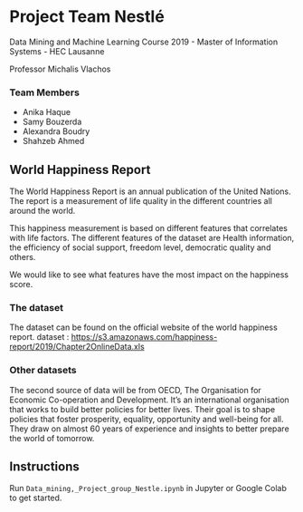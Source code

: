 # Project Team Nestlé
Data Mining and Machine Learning Course 2019 - Master of Information Systems - HEC Lausanne

Professor Michalis Vlachos

### Team Members
  * Anika Haque
  * Samy Bouzerda
  * Alexandra Boudry
  * Shahzeb Ahmed
  
## World Happiness Report

The World Happiness Report is an annual publication of the United Nations. The report is a
measurement of life quality in the different countries all around the world.

This happiness measurement is based on different features that correlates with life factors.
The different features of the dataset are Health information, the efficiency of social support,
freedom level, democratic quality and others.

We would like to see what features have the most impact on the happiness score. 

### The dataset

The dataset can be found on the official website of the world happiness report.
dataset : https://s3.amazonaws.com/happiness-report/2019/Chapter2OnlineData.xls

### Other datasets

The second source of data will be from OECD, The Organisation for Economic Co-operation
and Development. It’s an international organisation that works to build better policies for
better lives. Their goal is to shape policies that foster prosperity, equality, opportunity and
well-being for all. They draw on almost 60 years of experience and insights to better prepare
the world of tomorrow.

## Instructions

Run `Data_mining,_Project_group_Nestle.ipynb` in Jupyter or Google Colab to get started. 
